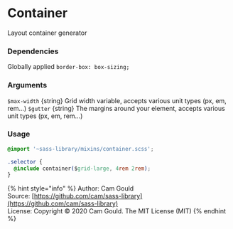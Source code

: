 # Container

Layout container generator

### Dependencies

Globally applied `border-box: box-sizing;`

### Arguments

`$max-width` {string} Grid width variable, accepts various unit types \(px, em, rem...\) `$gutter` {string} The margins around your element, accepts various unit types \(px, em, rem...\)

### Usage

```css
@import '~sass-library/mixins/container.scss';

.selector {
  @include container($grid-large, 4rem 2rem);
}
```

{% hint style="info" %}
Author: Cam Gould  
Source: [https://github.com/cam/sass-library](https://github.com/cam/sass-library)  
License: Copyright © 2020 Cam Gould. The MIT License \(MIT\)
{% endhint %}

